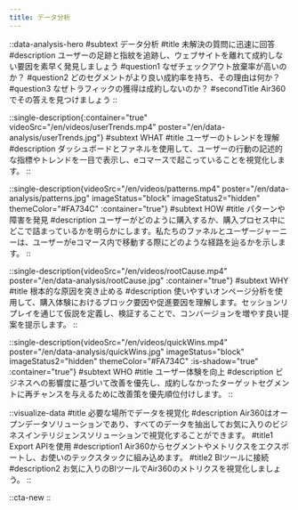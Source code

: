 ```yaml
---
title: データ分析
---
```


::data-analysis-hero
#subtext
データ分析
#title
未解決の質問に迅速に回答
#description
ユーザーの足跡と指紋を追跡し、ウェブサイトを離れて成約しない要因を素早く発見しましょう
#question1
なぜチェックアウト放棄率が高いのか？
#question2
どのセグメントがより良い成約率を持ち、その理由は何か？
#question3
なぜトラフィックの獲得は成約しないのか？
#secondTitle
Air360でその答えを見つけましょう
::

::single-description{:container="true" videoSrc="/en/videos/userTrends.mp4" poster="/en/data-analysis/userTrends.jpg"}
#subtext
WHAT
#title
ユーザーのトレンドを理解
#description
ダッシュボードとファネルを使用して、ユーザーの行動の記述的な指標やトレンドを一目で表示し、eコマースで起こっていることを視覚化します。
::

::single-description{videoSrc="/en/videos/patterns.mp4" poster="/en/data-analysis/patterns.jpg" imageStatus="block" imageStatus2="hidden" themeColor="#FA734C" :container="true"}
#subtext
HOW
#title
パターンや障害を発見
#description
ユーザーがどのように購入するか、購入プロセス中にどこで詰まっているかを明らかにします。私たちのファネルとユーザージャーニーは、ユーザーがeコマース内で移動する際にどのような経路を辿るかを示します。
::

::single-description{videoSrc="/en/videos/rootCause.mp4" poster="/en/data-analysis/rootCause.jpg" :container="true"}
#subtext
WHY
#title
根本的な原因を突き止める
#description
使いやすいオンページ分析を使用して、購入体験におけるブロック要因や促進要因を理解します。セッションリプレイを通じて仮説を定義し、検証することで、コンバージョンを増やす良い提案を提示します。
::

::single-description{videoSrc="/en/videos/quickWins.mp4" poster="/en/data-analysis/quickWins.jpg" imageStatus="block" imageStatus2="hidden" themeColor="#FA734C" :is-shadow="true" :container="true"}
#subtext
WHO
#title
ユーザー体験を向上
#description
ビジネスへの影響度に基づいて改善を優先し、成約しなかったターゲットセグメントに再チャンスを与えるために改善策を優先順位付けします。
::

::visualize-data
#title
必要な場所でデータを視覚化
#description
Air360はオープンデータソリューションであり、すべてのデータを抽出してお気に入りのビジネスインテリジェンスソリューションで視覚化することができます。
#title1
Export APIを使用
#description1
Air360からセグメントやメトリクスをエクスポートし、お使いのテックスタックに組み込めます。
#title2
BIツールに接続
#description2
お気に入りのBIツールでAir360のメトリクスを視覚化しましょう。
::

::cta-new
::